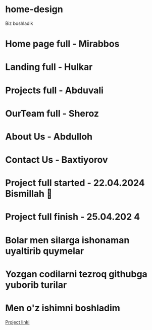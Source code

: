 # home-design
Biz boshladik 


<h1>Home page full - Mirabbos</h1>
<h1>Landing full - Hulkar</h1>
<h1>Projects full - Abduvali </h1>
<h1>OurTeam full - Sheroz</h1>
<h1>About Us - Abdulloh</h1>
<h1>Contact Us - Baxtiyorov</h1>

<h1> Project full started - 22.04.2024  Bismillah 🤗</h1>

<h1> Project full finish - 25.04.202    4   </                                                                                      h1>

<h1>Bolar men silarga ishonaman uyaltirib quymelar</h1>

<h1>Yozgan codilarni tezroq githubga yuborib turilar</h1>

<h1>Men o'z ishimni boshladim</h1

<a href="https://nicepage.com/templates/preview/interior-design-portfolio-4086464?device=desktop">Project linki</a>

